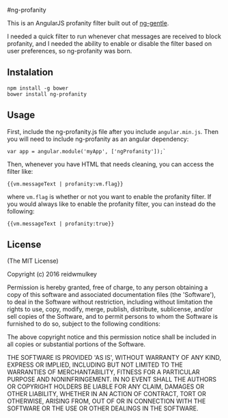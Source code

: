 #ng-profanity

This is an AngularJS profanity filter built out of [ng-gentle](https://github.com/uttesh/nggentle).

I needed a quick filter to run whenever chat messages are received to block profanity, and I needed the ability to enable or disable the filter based on user preferences, so ng-profanity was born.

Instalation
-------------
```
npm install -g bower
bower install ng-profanity
```

Usage
-------------
First, include the ng-profanity.js file after you include `angular.min.js`. Then you will need to include ng-profanity as an angular dependency:
```
var app = angular.module('myApp', ['ngProfanity']);`
```

Then, whenever you have HTML that needs cleaning, you can access the filter like:
```
{{vm.messageText | profanity:vm.flag}}
```

where `vm.flag` is whether or not you want to enable the profanity filter. If you would always like to enable the profanity filter, you can instead do the following:


```
{{vm.messageText | profanity:true}}
```
 
License
--------
(The MIT License)

Copyright (c) 2016 reidwmulkey

Permission is hereby granted, free of charge, to any person obtaining a copy of this software and associated documentation files (the 'Software'), to deal in the Software without restriction, including without limitation the rights to use, copy, modify, merge, publish, distribute, sublicense, and/or sell copies of the Software, and to permit persons to whom the Software is furnished to do so, subject to the following conditions:

The above copyright notice and this permission notice shall be included in all copies or substantial portions of the Software.

THE SOFTWARE IS PROVIDED 'AS IS', WITHOUT WARRANTY OF ANY KIND, EXPRESS OR IMPLIED, INCLUDING BUT NOT LIMITED TO THE WARRANTIES OF MERCHANTABILITY, FITNESS FOR A PARTICULAR PURPOSE AND NONINFRINGEMENT. IN NO EVENT SHALL THE AUTHORS OR COPYRIGHT HOLDERS BE LIABLE FOR ANY CLAIM, DAMAGES OR OTHER LIABILITY, WHETHER IN AN ACTION OF CONTRACT, TORT OR OTHERWISE, ARISING FROM, OUT OF OR IN CONNECTION WITH THE SOFTWARE OR THE USE OR OTHER DEALINGS IN THE SOFTWARE.

